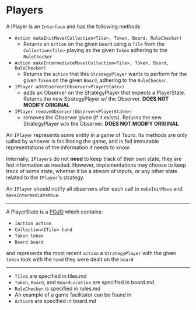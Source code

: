 # Players

A IPlayer is an `Interface` and has the following methods
  - `Action makeInitMove(Collection<Tile>, Token, Board, RuleChecker)`
    - Returns an `Action` on the given `Board` using a `Tile` from the `Collection<Tile>` playing as the given `Token` adhering to the `RuleChecker`
  - `Action makeIntermediateMove(Collection<Tile>, Token, Board, RuleChecker)`
    - Returns the `Action` that this `StrategyPlayer` wants to perform for the given `Token` on the given `Board`, adhering to the `RuleChecker`.
  - `IPlayer addObserver(Observer<PlayerState>)`
    - adds an Observer on the StrategyPlayer that expects a PlayerState. Returns the new StrategyPlayer w/ the Observer. **DOES NOT MODIFY ORIGINAL**
  - `IPlayer removeObserver(Observer<PlayerState>)`
    - removes the Observer given (if it exists). Returns the new StrategyPlayer w/o the Observer. **DOES NOT MODIFY ORIGINAL**

 An `IPlayer` represents some entity in a game of Tsuro. Its methods are only called by whoever is facilitating the game, and is fed immutable representations of the information it needs to know. 

Internally, `IPlayer`s do not **need** to keep track of their own state, they are fed information as needed. However, implementations may choose to keep track of some state, whether it be a stream of inputs, or any other state related to the `IPlayer`'s strategy.

An `IPlayer` should notify all observers after each call to `makeInitMove` and `makeIntermediateMove`.

---

A PlayerState is a [POJO](https://en.wikipedia.org/wiki/Plain_old_Java_object) which contains:
  - `IAction action`
  - `Collection<ITile> hand`
  - `Token token`
  - `Board board`

  and represents the most recent `action` a `StrategyPlayer` with the given `token` took with the `hand` they were dealt on the `board`


---
- `Tile`s are specified in tiles.md
- `Token`, `Board`, and `BoardLocation` are specified in board.md
- `RuleChecker` is specified in rules.md
- An example of a game facilitator can be found in 
- `Action`s are specified in board.md